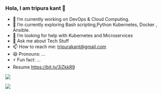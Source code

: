 ### Hola, I am tripura kant 👋

- 🔭 I’m currently working on DevOps & Cloud Computing.
- 🌱 I’m currently exploring Bash scripting,Python Kubernetes, Docker , Ansible.
- 🤔 I’m looking for help with Kubernetes and Microservices
- 💬 Ask me about Tech Stuff
- 📫 How to reach me: tripurakant@gmail.com
- 😄 Pronouns: ...
- ⚡ Fun fact: ...
- Resume https://bit.ly/3iZkkR9








<img src="https://github-readme-stats.vercel.app/api?username=tripura-kant&count_private=true&&show_icons=true&title_color=ffffff&icon_color=bb2acf&text_color=daf7dc&bg_color=151515">





<a href="https://github.com/tripura-kant/github-readme-stats"><img align="center" src="https://github-readme-stats.vercel.app/api/top-langs/?username=tripura-kant&layout=compact&theme=buefy&hide_border=true" /></a>





